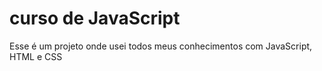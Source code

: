 # curso de JavaScript

Esse é um projeto onde usei todos meus conhecimentos com JavaScript, HTML e CSS
